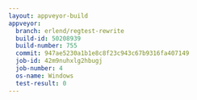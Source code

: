 ```yaml
---
layout: appveyor-build
appveyor:
  branch: erlend/regtest-rewrite
  build-id: 50208939
  build-number: 755
  commit: 947ae5230a1b1e8c8f23c943c67b9316fa407149
  job-id: 42m9nuhxlg2hbugj
  job-number: 4
  os-name: Windows
  test-result: 0
---
```


